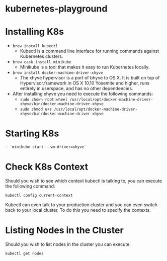 # kubernetes-playground

# Installing K8s

- `brew install kubectl` 
    - Kubectl is a command line interface for running commands against Kubernetes clusters. 
- `brew cask install minikube`
    - Minikube is a tool that makes it easy to run Kubernetes locally.
- `brew install docker-machine-driver-xhyve`
    -  The xhyve hypervisor is a port of bhyve to OS X. It is built on top of Hypervisor.framework in OS X 10.10 Yosemite and higher, runs entirely in userspace, and has no other dependencies.
- After installing xhyve you need to execute the following
commands:
    - `sudo chown root:wheel /usr/local/opt/docker-machine-driver-xhyve/bin/docker-machine-driver-xhyve`
    - `sudo chmod u+s /usr/local/opt/docker-machine-driver-xhyve/bin/docker-machine-driver-xhyve`
    
# Starting K8s
    - `minikube start --vm-driver=xhyve`
    
# Check K8s Context

Should you wish to see which context kubectl is talking
to, you can execute the following command:

`kubectl config current-context`

Kubectl can even talk to your production cluster and you 
can even switch back to your local cluster. To do this 
you need to specify the contexts.

# Listing Nodes in the Cluster

Should you wish to list nodes in the cluster you can execute:

`kubectl get nodes`